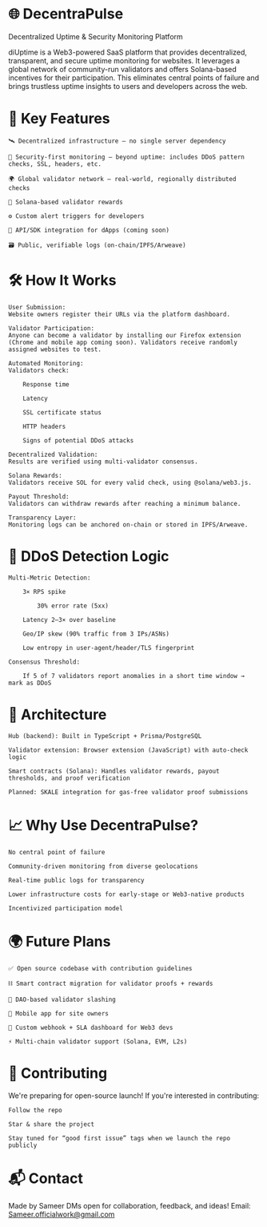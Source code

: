 # 🌐 DecentraPulse

Decentralized Uptime & Security Monitoring Platform

diUptime is a Web3-powered SaaS platform that provides decentralized, transparent, and secure uptime monitoring for websites. It leverages a global network of community-run validators and offers Solana-based incentives for their participation. This eliminates central points of failure and brings trustless uptime insights to users and developers across the web.
# 🚀 Key Features

    🛰️ Decentralized infrastructure — no single server dependency

    🔐 Security-first monitoring — beyond uptime: includes DDoS pattern checks, SSL, headers, etc.

    🌍 Global validator network — real-world, regionally distributed checks

    💸 Solana-based validator rewards

    ⚙️ Custom alert triggers for developers

    🧩 API/SDK integration for dApps (coming soon)

    🗃 Public, verifiable logs (on-chain/IPFS/Arweave)

# 🛠 How It Works

    User Submission:
    Website owners register their URLs via the platform dashboard.

    Validator Participation:
    Anyone can become a validator by installing our Firefox extension (Chrome and mobile app coming soon). Validators receive randomly assigned websites to test.

    Automated Monitoring:
    Validators check:

        Response time

        Latency

        SSL certificate status

        HTTP headers

        Signs of potential DDoS attacks

    Decentralized Validation:
    Results are verified using multi-validator consensus.

    Solana Rewards:
    Validators receive SOL for every valid check, using @solana/web3.js.

    Payout Threshold:
    Validators can withdraw rewards after reaching a minimum balance.

    Transparency Layer:
    Monitoring logs can be anchored on-chain or stored in IPFS/Arweave.

# 🧠 DDoS Detection Logic

    Multi-Metric Detection:

        3× RPS spike

            30% error rate (5xx)

        Latency 2–3× over baseline

        Geo/IP skew (90% traffic from 3 IPs/ASNs)

        Low entropy in user-agent/header/TLS fingerprint

    Consensus Threshold:

        If 5 of 7 validators report anomalies in a short time window → mark as DDoS

# 🧱 Architecture

    Hub (backend): Built in TypeScript + Prisma/PostgreSQL

    Validator extension: Browser extension (JavaScript) with auto-check logic

    Smart contracts (Solana): Handles validator rewards, payout thresholds, and proof verification

    Planned: SKALE integration for gas-free validator proof submissions

# 📈 Why Use DecentraPulse?

    No central point of failure

    Community-driven monitoring from diverse geolocations

    Real-time public logs for transparency

    Lower infrastructure costs for early-stage or Web3-native products

    Incentivized participation model

# 🌍 Future Plans

    ✅ Open source codebase with contribution guidelines

    ⛓ Smart contract migration for validator proofs + rewards

    🔐 DAO-based validator slashing

    📱 Mobile app for site owners

    🔔 Custom webhook + SLA dashboard for Web3 devs

    ⚡ Multi-chain validator support (Solana, EVM, L2s)



# 👋 Contributing

We're preparing for open-source launch! If you're interested in contributing:

    Follow the repo

    Star & share the project

    Stay tuned for “good first issue” tags when we launch the repo publicly

# 📬 Contact

Made by Sameer
DMs open for collaboration, feedback, and ideas!
Email: Sameer.officialwork@gmail.com
